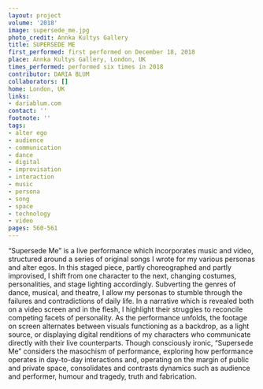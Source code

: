 ```yaml
---
layout: project
volume: '2018'
image: supersede_me.jpg
photo_credit: Annka Kultys Gallery
title: SUPERSEDE ME
first_performed: first performed on December 18, 2018
place: Annka Kultys Gallery, London, UK
times_performed: performed six times in 2018
contributor: DARIA BLUM
collaborators: []
home: London, UK
links:
- dariablum.com
contact: ''
footnote: ''
tags:
- alter ego
- audience
- communication
- dance
- digital
- improvisation
- interaction
- music
- persona
- song
- space
- technology
- video
pages: 560-561
---
```


“Supersede Me” is a live performance which incorporates music and video, structured around a series of original songs I wrote for my various personas and alter egos. In this staged piece, partly choreographed and partly improvised, I shift from one character to the next, changing costumes, personalities, and stage lighting accordingly. Subverting the genres of dance, musical, and theatre, I allow my personas to stumble through the failures and contradictions of daily life. In a narrative which is revealed both on a video screen and in the flesh, I highlight their struggles to reconcile competing facets of personality. As the performance unfolds, the footage on screen alternates between visuals functioning as a backdrop, as a light source, or displaying digital renditions of my characters who communicate directly with their live counterparts. Though consciously ironic, “Supersede Me” considers the masochism of performance, exploring how performance operates in day-to-day interactions and, operating on the margin of public and private space, consolidates and contrasts dynamics such as audience and performer, humour and tragedy, truth and fabrication.

